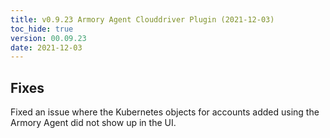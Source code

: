 ```yaml
---
title: v0.9.23 Armory Agent Clouddriver Plugin (2021-12-03)
toc_hide: true
version: 00.09.23
date: 2021-12-03
---
```


## Fixes

Fixed an issue where the Kubernetes objects for accounts added using the Armory Agent did not show up in the UI.